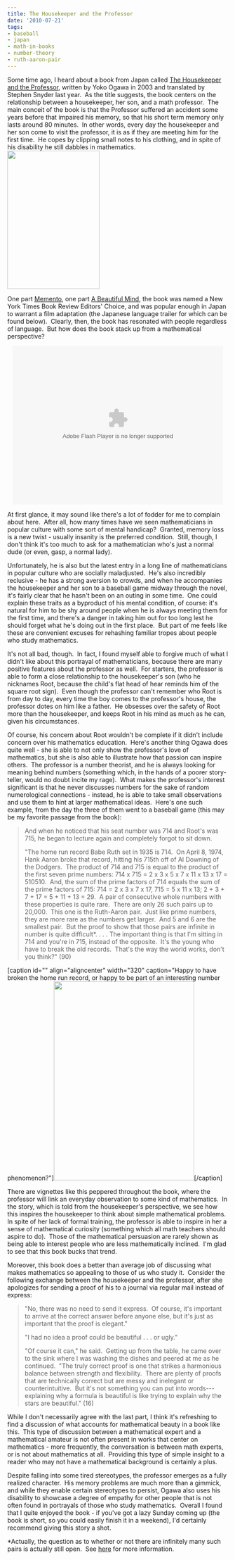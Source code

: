 ```yaml
---
title: The Housekeeper and the Professor
date: '2010-07-21'
tags:
- baseball
- japan
- math-in-books
- number-theory
- ruth-aaron-pair
---
```


<p>Some time ago, I heard about a book from Japan called <a href="http://en.wikipedia.org/wiki/The_Housekeeper_and_the_Professor">The Housekeeper and the Professor</a>, written by Yoko Ogawa in 2003 and translated by Stephen Snyder last year.  As the title suggests, the book centers on the relationship between a housekeeper, her son, and a math professor.  The main conceit of the book is that the Professor suffered an accident some years before that impaired his memory, so that his short term memory only lasts around 80 minutes.  In other words, every day the housekeeper and her son come to visit the professor, it is as if they are meeting him for the first time.  He copes by clipping small notes to his clothing, and in spite of his disability he still dabbles in mathematics.  <a href="http://www.mathgoespop.com/images/2010/07/Picture-13.png"><img class="aligncenter size-full wp-image-540" title="ProfHouse" src="http://www.mathgoespop.com/images/2010/07/Picture-13.png" alt="" width="210" height="314" /></a></p>
<p>One part <a href="http://www.imdb.com/title/tt0209144/">Memento</a>, one part <a href="http://www.imdb.com/title/tt0268978/">A Beautiful Mind</a>, the book was named a New York Times Book Review Editors' Choice, and was popular enough in Japan to warrant a film adaptation (the Japanese language trailer for which can be found below).  Clearly, then, the book has resonated with people regardless of language.  But how does the book stack up from a mathematical perspective?</p>
<p style="text-align: center;">
<object classid="clsid:d27cdb6e-ae6d-11cf-96b8-444553540000" width="480" height="360" codebase="http://download.macromedia.com/pub/shockwave/cabs/flash/swflash.cab#version=6,0,40,0"><param name="src" value="http://www.nipponcinema.com/v2/play.swf?config=http://www.nipponcinema.com/cfg/the-professor-and-his-beloved-equation-trailer" /><param name="allowfullscreen" value="true" /><embed type="application/x-shockwave-flash" width="480" height="360" src="http://www.nipponcinema.com/v2/play.swf?config=http://www.nipponcinema.com/cfg/the-professor-and-his-beloved-equation-trailer" allowfullscreen="true"></embed></object>
</p>
<p style="text-align: left;">At first glance, it may sound like there's a lot of fodder for me to complain about here.  After all, how many times have we seen mathematicians in popular culture with some sort of mental handicap?  Granted, memory loss is a new twist - usually insanity is the preferred condition.  Still, though, I don't think it's too much to ask for a mathematician who's just a normal dude (or even, gasp, a normal lady).</p>
<p style="text-align: left;">Unfortunately, he is also but the latest entry in a long line of  mathematicians in popular culture who are socially maladjusted.  He's also incredibly reclusive - he has a strong aversion to crowds, and when he accompanies the housekeeper and her son to a baseball game midway through the novel, it's fairly clear that he hasn't been on an outing in some time.  One could explain these traits as a byproduct of his mental condition, of course: it's natural for him to be shy around people when he is always meeting them for the first time, and there's a danger in taking him out for too long lest he should forget what he's doing out in the first place.  But part of me feels like these are convenient excuses for rehashing familiar tropes about people who study mathematics.</p>
<p style="text-align: left;">It's not all bad, though.  In fact, I found myself able to forgive much of what I didn't like about this portrayal of mathematicians, because there are many positive features about the professor as well.  For starters, the professor is able to form a close relationship to the housekeeper's son (who he nicknames Root, because the child's flat head of hear reminds him of the square root sign).  Even though the professor can't remember who Root is from day to day, every time the boy comes to the professor's house, the professor dotes on him like a father.  He obsesses over the safety of Root more than the housekeeper, and keeps Root in his mind as much as he can, given his circumstances.</p>
<p style="text-align: left;">Of course, his concern about Root wouldn't be complete if it didn't include concern over his mathematics education.  Here's another thing Ogawa does quite well - she is able to not only show the professor's love of mathematics, but she is also able to illustrate how that passion can inspire others.  The professor is a number theorist, and he is always looking for meaning behind numbers (something which, in the hands of a poorer story-teller, would no doubt incite my rage).  What makes the professor's interest significant is that he never discusses numbers for the sake of random numerological connections - instead, he is able to take small observations and use them to hint at larger mathematical ideas.  Here's one such example, from the day the three of them went to a baseball game (this may be my favorite passage from the book):</p>
<blockquote><p style="text-align: left;">And when he noticed that his seat number was 714 and Root's was 715, he began to lecture again and completely forgot to sit down.</p>
<p style="text-align: left;">"The home run record Babe Ruth set in 1935 is 714.  On April 8, 1974, Hank Aaron broke that record, hitting his 715th off of Al Downing of the Dodgers.  The product of 714 and 715 is equal to the product of the first seven prime numbers: 714 x 715 = 2 x 3 x 5 x 7 x 11 x 13 x 17 = 510510.  And, the sum of the prime factors of 714 equals the sum of the prime factors of 715: 714 = 2 x 3 x 7 x 17, 715 = 5 x 11 x 13; 2 + 3 + 7 + 17 = 5 + 11 + 13 = 29.  A pair of consecutive whole numbers with these properties is quite rare.  There are only 26 such pairs up to 20,000.  This one is the Ruth-Aaron pair.  Just like prime numbers, they are more rare as the numbers get larger.  And 5 and 6 are the smallest pair.  But the proof to show that those pairs are infinite in number is quite difficult*. . . . The important thing is that I'm sitting in 714 and you're in 715, instead of the opposite.  It's the young who have to break the old records.  That's the way the world works, don't you think?" (90)</p>
</blockquote>
<p>[caption id="" align="aligncenter" width="320" caption="Happy to have broken the home run record, or happy to be part of an interesting number phenomenon?"]<img src="http://i.cdn.turner.com/sivault/multimedia/photo_gallery/0904/this.day.sports.history.april8/images/hank-aaron.jpg" alt="" width="320" height="452" />[/caption]</p>
<p style="text-align: left;">There are vignettes like this peppered throughout the book, where the professor will link an everyday observation to some kind of mathematics.  In the story, which is told from the housekeeper's perspective, we see how this inspires the housekeeper to think about simple mathematical problems.  In spite of her lack of formal training, the professor is able to inspire in her a sense of mathematical curiosity (something which all math teachers should aspire to do).  Those of the mathematical persuasion are rarely shown as being able to interest people who are less mathematically inclined.  I'm glad to see that this book bucks that trend.</p>
<p style="text-align: left;">Moreover, this book does a better than average job of discussing what makes mathematics so appealing to those of us who study it.  Consider the following exchange between the housekeeper and the professor, after she apologizes for sending a proof of his to a journal via regular mail instead of express:</p>
<blockquote><p style="text-align: left;">"No, there was no need to send it express.  Of course, it's important to arrive at the correct answer before anyone else, but it's just as important that the proof is elegant."</p>
<p style="text-align: left;">"I had no idea a proof could be beautiful . . . or ugly."</p>
<p style="text-align: left;">"Of course it can," he said.  Getting up from the table, he came over to the sink where I was washing the dishes and peered at me as he continued.  "The truly correct proof is one that strikes a harmonious balance between strength and flexibility.  There are plenty of proofs that are technically correct but are messy and inelegant or counterintuitive.  But it's not something you can put into words---explaining why a formula is beautiful is like trying to explain why the stars are beautiful." (16)</p>
</blockquote>
<p style="text-align: left;">While I don't necessarily agree with the last part, I think it's refreshing to find a discussion of what accounts for mathematical beauty in a book like this.  This type of discussion between a mathematical expert and a mathematical amateur is not often present in works that center on mathematics - more frequently, the conversation is between math experts, or is not about mathematics at all.  Providing this type of simple insight to a reader who may not have a mathematical background is certainly a plus.</p>
<p style="text-align: left;">Despite falling into some tired stereotypes, the professor emerges as a fully realized character.  His memory problems are much more than a gimmick, and while they enable certain stereotypes to persist, Ogawa also uses his disability to showcase a degree of empathy for other people that is not often found in portrayals of those who study mathematics.  Overall I found that I quite enjoyed the book - if you've got a lazy Sunday coming up (the book is short, so you could easily finish it in a weekend), I'd certainly recommend giving this story a shot.</p>
<p style="text-align: left;">*Actually, the question as to whether or not there are infinitely many such pairs is actually still open.  See <a href="http://mathworld.wolfram.com/Ruth-AaronPair.html">here</a> for more information.</p>

